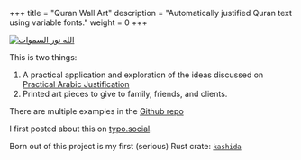 +++
title = "Quran Wall Art"
description = "Automatically justified Quran text using variable fonts."
weight = 0
+++

[![الله نور السموات](../noor_50-2.png)](https://github.com/asibahi/nun/blob/master/images/noor_50.png)

This is two things:

1. A practical application and exploration of the ideas discussed on [Practical Arabic Justification](@/thoughts/Practical%20Arabic%20Justification/index.md)
2. Printed art pieces to give to family, friends, and clients.

There are multiple examples in the [Github repo](https://github.com/asibahi/nun/tree/master)

I first posted about this on [typo.social](https://typo.social/@asibahi/112218937752254578).

Born out of this project is my first (serious) Rust crate: [`kashida`](https://docs.rs/kashida/latest/kashida/)
